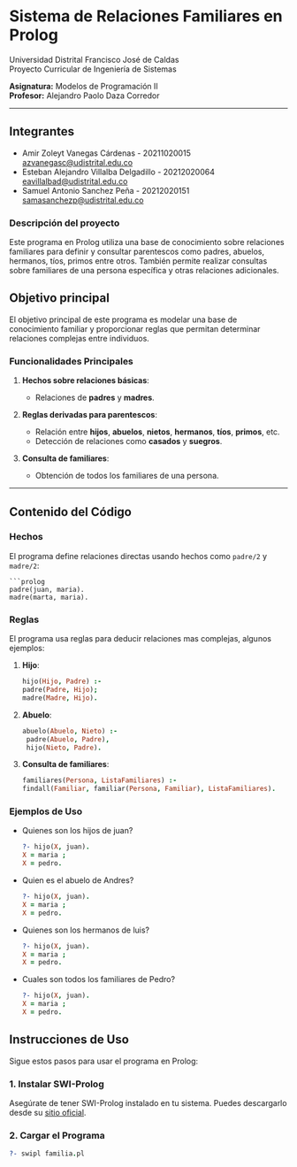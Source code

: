 # Sistema de Relaciones Familiares en Prolog

Universidad Distrital Francisco José de Caldas  
Proyecto Curricular de Ingeniería de Sistemas

**Asignatura:** Modelos de Programación II  
**Profesor:** Alejandro Paolo Daza Corredor

---

## Integrantes

- Amir Zoleyt Vanegas Cárdenas - 20211020015 <br> azvanegasc@udistrital.edu.co
- Esteban Alejandro Villalba Delgadillo - 20212020064 <br> eavillalbad@udistrital.edu.co
- Samuel Antonio Sanchez Peña - 20212020151 <br> samasanchezp@udistrital.edu.co

### Descripción del proyecto

Este programa en Prolog utiliza una base de conocimiento sobre relaciones familiares para definir y consultar parentescos como padres, abuelos, hermanos, tíos, primos entre otros. También permite realizar consultas sobre familiares de una persona específica y otras relaciones adicionales.

## Objetivo principal

El objetivo principal de este programa es modelar una base de conocimiento familiar y proporcionar reglas que permitan determinar relaciones complejas entre individuos.
### Funcionalidades Principales

1. **Hechos sobre relaciones básicas**:
   - Relaciones de **padres** y **madres**.
   
2. **Reglas derivadas para parentescos**:
   - Relación entre **hijos**, **abuelos**, **nietos**, **hermanos**, **tíos**, **primos**, etc.
   - Detección de relaciones como **casados** y **suegros**.

3. **Consulta de familiares**:
   - Obtención de todos los familiares de una persona.

---

## Contenido del Código

### Hechos
El programa define relaciones directas usando hechos como `padre/2` y `madre/2`:

    ```prolog
    padre(juan, maria).
    madre(marta, maria).

### Reglas
El programa usa reglas para deducir relaciones mas complejas, algunos ejemplos:

1. **Hijo**:
    ```prolog
    hijo(Hijo, Padre) :-
    padre(Padre, Hijo);
    madre(Madre, Hijo).
2. **Abuelo**:
   ```prolog
   abuelo(Abuelo, Nieto) :-
    padre(Abuelo, Padre),
    hijo(Nieto, Padre).
3. **Consulta de familiares**:
    ```prolog
    familiares(Persona, ListaFamiliares) :-
    findall(Familiar, familiar(Persona, Familiar), ListaFamiliares).
### Ejemplos de Uso

- Quienes son los hijos de juan?
    ```prolog
    ?- hijo(X, juan).
    X = maria ;
    X = pedro.
- Quien es el abuelo de Andres?
    ```prolog
    ?- hijo(X, juan).
    X = maria ;
    X = pedro.
- Quienes son los hermanos de luis?
    ```prolog
    ?- hijo(X, juan).
    X = maria ;
    X = pedro.
- Cuales son todos los familiares de Pedro?
    ```prolog
    ?- hijo(X, juan).
    X = maria ;
    X = pedro.
## Instrucciones de Uso

Sigue estos pasos para usar el programa en Prolog:

### 1. Instalar SWI-Prolog
Asegúrate de tener SWI-Prolog instalado en tu sistema. Puedes descargarlo desde su [sitio oficial](https://www.swi-prolog.org/).

### 2. Cargar el Programa
   ```prolog
   ?- swipl familia.pl
